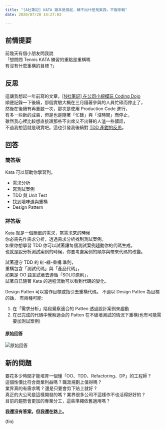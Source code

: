 ```yaml
---
title: "[A社筆記] KATA 跟本是個屁，練不出什麼鬼東西，不服來戰"
date: 2020/07/20 14:27:03

---
```


## 前情提要

前幾天有個小朋友問我說  
「想問問 Tennis KATA 練習的重點是重構嗎  
有沒有什麼重構的目標 ?」  

## 反思

這讓我想起一年前寫的文章，[[N社筆記] 在公司小規模玩 Coding Dojo](https://blog.marsen.me/2019/01/30/2019/coding_dojo_in_company/)  
順便記錄一下後續，那個實驗大概在三月隨著參與的人員忙碌而停止了，  
然後在後續有再重啟一次，那次是使用 Production Code 進行，  
有多一些新的成員，但是也是隨著「忙碌」與「沒時間」而停止，  
雖然我心裡比較想直接譙那些不出席又不出聲的人渣一些髒話，  
不過我想這就是現實吧。這也引發我後續對 [TDD 產鉗的反思](https://blog.marsen.me/2020/01/28/2020/book/better_by_atul_gawande/)。  

## 回答

### 簡答版

Kata 可以幫助你學習到。

- 需求分析
- 寫測試案例
- TDD 與 Unit Test
- 找到壞味道與重構
- Design Pattern

### 詳答版

Kata 就是一個簡單的需求，當需求來的時候  
你必需先作需求分析，透過需求分析找到測試案例。  
如果你想學習 TDD 你可以試著讓每個測試案例趨動你的代碼生成。  
也就是說分析測試案例的時候，你要考慮案例的順序與帶來代碼的改變。  

試著遵守 TDD 的 紅-綠-重構 準則，  
重構包含「測試代碼」與「產品代碼」，  
如果是 OO 語言試著去遵循「SOLID原則」，  
試著自已隨著 Kata 的過程流動可以看到代碼的變化。  

Design Patten 可以當作目標或指引去重構代碼。
不過以 Design Patten 為目標的話，
有兩種可能:

1. 在「需求分析」階段覺察適合的 Patten 透過設計案例來趨動
2. 在已完成的代碼中覺察適合的 Patten 在不破壞測試的情況下重構(也有可能需要加測試案例)

#### 原始回答

![原始回答](/images/2020/7/kata_in_dojo.jpg)

## 新的問題

要花多少時間才能培育一個懂「OO、TDD、Refactoring、DP」的工程師 ?  
這個性價比符合商業利益嗎 ? 職涯規劃上值得嗎 ?  
業界真的有需求嗎 ? 還是只要會剪下貼上就好 ?  
真正的大公司是這樣開發的嗎 ? 業界很多公司不這樣作不也活得好好的 ?  
目前的趨勢會更加的專業分工，這些準繩依舊適用嗎 ?

**我還沒有答案，但我還在路上。**

(fin)
